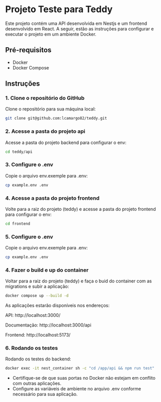 # Projeto Teste para Teddy

Este projeto contém uma API desenvolvida em Nestjs e um frontend desenvolvido em React. A seguir, estão as instruções para configurar e executar o projeto em um ambiente Docker.

## Pré-requisitos

- Docker
- Docker Compose

## Instruções

### 1. Clone o repositório do GitHub

Clone o repositório para sua máquina local:

```bash
git clone git@github.com:lcamargo82/teddy.git
```

### 2. Acesse a pasta do projeto api

Acesse a pasta do projeto backend para configurar o env:

```bash
cd teddy/api
```

### 3. Configure o .env

Copie o arquivo env.exemple para .env:

```bash
cp example.env .env
```

### 4. Acesse a pasta do projeto frontend

Volte para a raiz do projeto (teddy) e acesse a pasta do projeto frontend para configurar o env:

```bash
cd frontend
```

### 5. Configure o .env

Copie o arquivo env.exemple para .env:

```bash
cp example.env .env
```

### 4. Fazer o build e up do container

Voltar para a raiz do projeto (teddy) e faça o buid do container com as migrations e subir a aplicação:

```bash
docker compose up --build -d
```

As aplicações estarão disponíveis nos endereços:

API: http://localhost:3000/

Documentação: http://localhost:3000/api

Frontend: http://localhost:5173/

### 6. Rodando os testes

Rodando os testes do backend:

```bash
docker exec -it nest_container sh -c "cd /app/api && npm run test"
```

- Certifique-se de que suas portas no Docker não estejam em conflito com outras aplicações.
- Configure as variáveis de ambiente no arquivo .env conforme necessário para sua aplicação.
